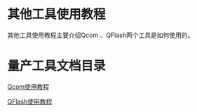 # 其他工具使用教程

其他工具使用教程主要介绍Qcom 、QFlash两个工具是如何使用的。

# 量产工具文档目录

[Qcom使用教程](./Qcom使用教程.md)

[QFlash使用教程](./QFlash使用教程.md)